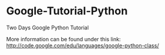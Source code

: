 # Google-Tutorial-Python
Two Days Google Python Tutorial

More information can be found under this link: http://code.google.com/edu/languages/google-python-class/
